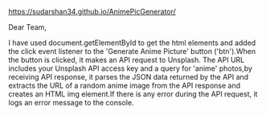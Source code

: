 https://sudarshan34.github.io/AnimePicGenerator/

Dear Team,

I have used  document.getElementById to get the html elements and added the  click event listener to the 'Generate Anime Picture' button ('btn').When the button is clicked, 
it makes an API request to Unsplash. The API URL includes your Unsplash API access key and a query for 'anime' photos,by receiving API response, it parses the JSON data returned by the API
and extracts the URL of a random anime image from the 
API response and creates an HTML img element.If there is any error during the API request, it logs an error message to the console.
